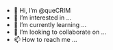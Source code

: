 - 👋 Hi, I’m @queCRIM
- 👀 I’m interested in ...
- 🌱 I’m currently learning ...
- 💞️ I’m looking to collaborate on ...
- 📫 How to reach me ...

<!---
queCRIM/queCRIM is a ✨ special ✨ repository because its `README.md` (this file) appears on your GitHub profile.
You can click the Preview link to take a look at your changes.
--->
